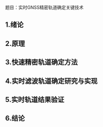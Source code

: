 题目：实时GNSS精密轨道确定关键技术



## 1.绪论



## 2.原理



## 3.快速精密轨道确定方法



## 4.实时滤波轨道确定研究与实现



## 5.实时轨道结果验证



## 6.结论



